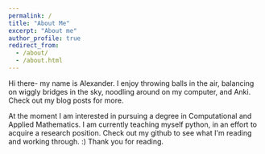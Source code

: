 ```yaml
---
permalink: /
title: "About Me"
excerpt: "About me"
author_profile: true
redirect_from: 
  - /about/
  - /about.html
---
```

Hi there- my name is Alexander. I enjoy throwing balls in the air, balancing on wiggly bridges in the sky, noodling around on my computer, and Anki. Check out my blog posts for more.

At the moment I am interested in pursuing a degree in Computational and Applied Mathematics. I am currently teaching myself python, in an effort to acquire a research position. Check out my github to see what I'm reading and working through. :) Thank you for reading.
